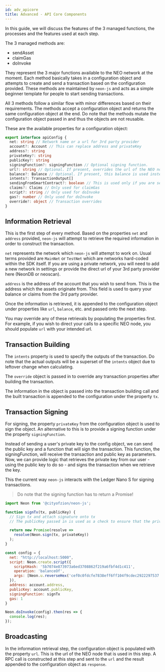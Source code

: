 ```yaml
---
id: adv_apicore
title: Advanced - API Core Components
---
```


In this guide, we will discuss the features of the 3 managed functions, the processes and the features used at each step.

The 3 managed methods are:

- sendAsset
- claimGas
- doInvoke

They represent the 3 major functions available to the NEO network at the moment. Each method basically takes in a configuration object and attempts to create and send a transaction based on the configuration provided. These methods are maintained by `neon-js` and acts as a simple beginner template for people to start sending transactions.

All 3 methods follow a similar flow with minor differences based on their requirements. The methods accept a configuration object and returns the same configuration object at the end. Do note that the methods mutate the configuration object passed in and thus the objects are not reusable.

These are the available properties for a configuration object:

```ts
export interface apiConfig {
  net: string // Network name or a url for 3rd party provider
  account?: Account // This can replace address and privateKey
  address?: string
  privateKey?: string
  publicKey?: string
  signingFunction?: signingFunction // Optional signing function.
  url?: string // Optional. If present, overrides the url of the NEO node used
  balance?: Balance // Optional. If present, this balance is used instead of retrieving a new one
  intents?: TransactionOutput[]
  sendingFromSmartContract?: boolean // This is used only if you are sending as a smart contract
  claims?: Claims // Only used for claimGas
  script?: string // Only used for doInvoke
  gas?: number // Only used for doInvoke
  override?: object // Transaction overrides
}
```

## Information Retrieval

This is the first step of every method. Based on the properties `net` and `address` provided, `neon-js` will attempt to retrieve the required information in order to construct the transaction.

`net` represents the network which `neon-js` will attempt to work on. Usual terms provided are `MainNet` or `TestNet` which are networks hard-coded within the SDK itself. If you are using a private network, you will need to add a new network in settings or provide the direct url of your 3rd party provider here (NeonDB or neoscan).

`address` is the address of the account that you wish to send from. This is the address which the assets originate from. This field is used to query your balance or claims from the 3rd party provider.

Once the information is retrieved, it is appended to the configuration object under properties like `url`, `balance`, etc. and passed onto the next step.

You may override any of these retrievals by populating the properties first. For example, if you wish to direct your calls to a specific NEO node, you should populate `url` with your intended url.

## Transaction Building

The `intents` property is used to specify the outputs of the transaction. Do note that the actual outputs will be a superset of the `intents` object due to leftover change when calculating.

The `override` object is passed in to override any transaction properties after building the transaction.

The information in the object is passed into the transaction building call and the built transaction is appended to the configuration under the property `tx`.

## Transaction Signing

For signing, the property `privateKey` from the configuration object is used to sign the object. An alternative to this is to provide a signing function under the property `signingFunction`.

Instead of sending a user's private key to the config object, we can send the public key and a function that will sign the transaction.
This function, the signingFunction, will receive the transaction and public key as parameters. Now, we can provide logic that retrieves the private key from our user - using the public key to do so - and signs the transaction when we retrieve the key.

This the current way `neon-js` interacts with the Ledger Nano S for signing transactions.

> Do note that the signing function has to return a Promise!

```js
import Neon from '@cityofzion/neon-js';

function signTx(tx, publicKey) {
  // Sign tx and attach signature onto tx
  // The publicKey passed in is used as a check to ensure that the private and public keys match.

  return new Promise(resolve =>
    resolve(Neon.sign(tx, privateKey))
  );
}

const config = {
  net: "http://localhost:5000",
  script: Neon.create.script({
    scriptHash: '5b7074e873973a6ed3708862f219a6fbf4d1c411',
    operation: 'balanceOf',
    args: [Neon.u.reverseHex('cef0c0fdcfe7838eff6ff104f9cdec2922297537')]
  }),
  address: account.address,
  publicKey: account.publicKey,
  signingFunction: signTx
  gas: 1
}

Neon.doInvoke(config).then(res => {
  console.log(res);
});
```

## Broadcasting

In the information retrieval step, the configuration object is populated with the property `url`. This is the url of the NEO node that is used in this step. A RPC call is constructed at this step and sent to the `url` and the result appended to the configuration object as `response`.
